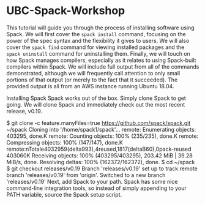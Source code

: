 # UBC-Spack-Workshop

This tutorial will guide you through the process of installing
software using Spack. We will first cover the ``spack install`` command,
focusing on the power of the spec syntax and the flexibility it gives
to users. We will also cover the ``spack find`` command for viewing
installed packages and the ``spack uninstall`` command for uninstalling
them. Finally, we will touch on how Spack manages compilers,
especially as it relates to using Spack-built compilers within Spack.
We will include full output from all of the commands demonstrated,
although we will frequently call attention to only small portions of
that output (or merely to the fact that it succeeded). The provided
output is all from an AWS instance running Ubuntu 18.04.

Installing Spack
Spack works out of the box. Simply clone Spack to get going. We will clone Spack and immediately check out the most recent release, v0.19.

$ git clone -c feature.manyFiles=true https://github.com/spack/spack.git ~/spack
Cloning into '/home/spack1/spack'...
remote: Enumerating objects: 403295, done.K
remote: Counting objects: 100% (235/235), done.K
remote: Compressing objects: 100% (147/147), done.K
remote:nTotale4032959(delta993),4reused,1817(deltaB60),0pack-reused 403060K
Receiving objects: 100% (403295/403295), 203.42 MiB | 39.28 MiB/s, done.
Resolving deltas: 100% (162372/162372), done.
$ cd ~/spack
$ git checkout releases/v0.19
Branch 'releases/v0.19' set up to track remote branch 'releases/v0.19' from 'origin'.
Switched to a new branch 'releases/v0.19'
Next, add Spack to your path. Spack has some nice command-line integration tools, so instead of simply appending to your PATH variable, source the Spack setup script.
